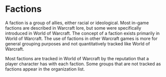 # Factions

A faction is a group of allies, either racial or ideological. Most in-game factions are described in Warcraft lore, 
but some were specifically introduced in World of Warcraft. The concept of a faction exists primarily in World of Warcraft.
The use of factions in other Warcraft games is more for general grouping purposes and not quantitatively tracked like World of Warcraft.

Most factions are tracked in World of Warcraft by the reputation that a player character has with each faction. 
Some groups that are not tracked as factions appear in the organization list.
